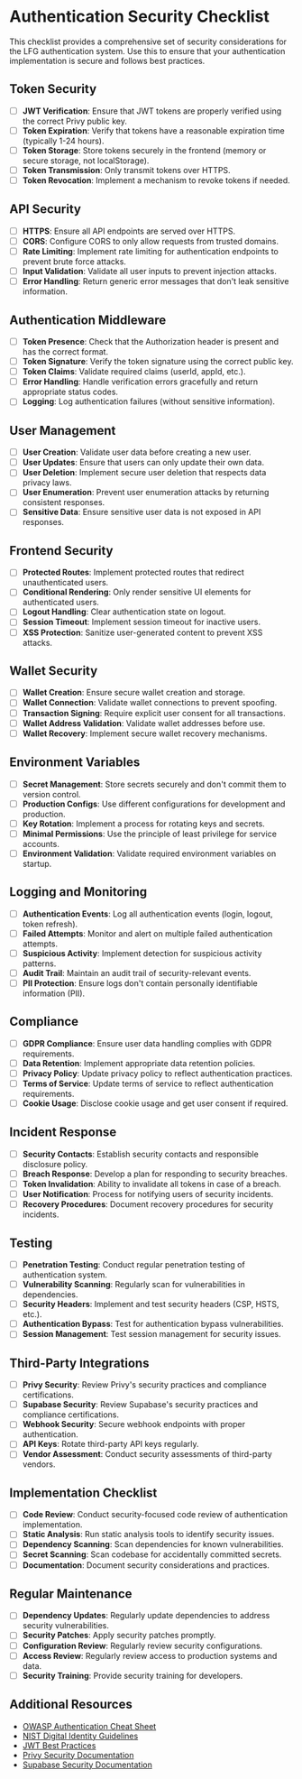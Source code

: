 # Authentication Security Checklist

This checklist provides a comprehensive set of security considerations for the LFG authentication system. Use this to ensure that your authentication implementation is secure and follows best practices.

## Token Security

- [ ] **JWT Verification**: Ensure that JWT tokens are properly verified using the correct Privy public key.
- [ ] **Token Expiration**: Verify that tokens have a reasonable expiration time (typically 1-24 hours).
- [ ] **Token Storage**: Store tokens securely in the frontend (memory or secure storage, not localStorage).
- [ ] **Token Transmission**: Only transmit tokens over HTTPS.
- [ ] **Token Revocation**: Implement a mechanism to revoke tokens if needed.

## API Security

- [ ] **HTTPS**: Ensure all API endpoints are served over HTTPS.
- [ ] **CORS**: Configure CORS to only allow requests from trusted domains.
- [ ] **Rate Limiting**: Implement rate limiting for authentication endpoints to prevent brute force attacks.
- [ ] **Input Validation**: Validate all user inputs to prevent injection attacks.
- [ ] **Error Handling**: Return generic error messages that don't leak sensitive information.

## Authentication Middleware

- [ ] **Token Presence**: Check that the Authorization header is present and has the correct format.
- [ ] **Token Signature**: Verify the token signature using the correct public key.
- [ ] **Token Claims**: Validate required claims (userId, appId, etc.).
- [ ] **Error Handling**: Handle verification errors gracefully and return appropriate status codes.
- [ ] **Logging**: Log authentication failures (without sensitive information).

## User Management

- [ ] **User Creation**: Validate user data before creating a new user.
- [ ] **User Updates**: Ensure that users can only update their own data.
- [ ] **User Deletion**: Implement secure user deletion that respects data privacy laws.
- [ ] **User Enumeration**: Prevent user enumeration attacks by returning consistent responses.
- [ ] **Sensitive Data**: Ensure sensitive user data is not exposed in API responses.

## Frontend Security

- [ ] **Protected Routes**: Implement protected routes that redirect unauthenticated users.
- [ ] **Conditional Rendering**: Only render sensitive UI elements for authenticated users.
- [ ] **Logout Handling**: Clear authentication state on logout.
- [ ] **Session Timeout**: Implement session timeout for inactive users.
- [ ] **XSS Protection**: Sanitize user-generated content to prevent XSS attacks.

## Wallet Security

- [ ] **Wallet Creation**: Ensure secure wallet creation and storage.
- [ ] **Wallet Connection**: Validate wallet connections to prevent spoofing.
- [ ] **Transaction Signing**: Require explicit user consent for all transactions.
- [ ] **Wallet Address Validation**: Validate wallet addresses before use.
- [ ] **Wallet Recovery**: Implement secure wallet recovery mechanisms.

## Environment Variables

- [ ] **Secret Management**: Store secrets securely and don't commit them to version control.
- [ ] **Production Configs**: Use different configurations for development and production.
- [ ] **Key Rotation**: Implement a process for rotating keys and secrets.
- [ ] **Minimal Permissions**: Use the principle of least privilege for service accounts.
- [ ] **Environment Validation**: Validate required environment variables on startup.

## Logging and Monitoring

- [ ] **Authentication Events**: Log all authentication events (login, logout, token refresh).
- [ ] **Failed Attempts**: Monitor and alert on multiple failed authentication attempts.
- [ ] **Suspicious Activity**: Implement detection for suspicious activity patterns.
- [ ] **Audit Trail**: Maintain an audit trail of security-relevant events.
- [ ] **PII Protection**: Ensure logs don't contain personally identifiable information (PII).

## Compliance

- [ ] **GDPR Compliance**: Ensure user data handling complies with GDPR requirements.
- [ ] **Data Retention**: Implement appropriate data retention policies.
- [ ] **Privacy Policy**: Update privacy policy to reflect authentication practices.
- [ ] **Terms of Service**: Update terms of service to reflect authentication requirements.
- [ ] **Cookie Usage**: Disclose cookie usage and get user consent if required.

## Incident Response

- [ ] **Security Contacts**: Establish security contacts and responsible disclosure policy.
- [ ] **Breach Response**: Develop a plan for responding to security breaches.
- [ ] **Token Invalidation**: Ability to invalidate all tokens in case of a breach.
- [ ] **User Notification**: Process for notifying users of security incidents.
- [ ] **Recovery Procedures**: Document recovery procedures for security incidents.

## Testing

- [ ] **Penetration Testing**: Conduct regular penetration testing of authentication system.
- [ ] **Vulnerability Scanning**: Regularly scan for vulnerabilities in dependencies.
- [ ] **Security Headers**: Implement and test security headers (CSP, HSTS, etc.).
- [ ] **Authentication Bypass**: Test for authentication bypass vulnerabilities.
- [ ] **Session Management**: Test session management for security issues.

## Third-Party Integrations

- [ ] **Privy Security**: Review Privy's security practices and compliance certifications.
- [ ] **Supabase Security**: Review Supabase's security practices and compliance certifications.
- [ ] **Webhook Security**: Secure webhook endpoints with proper authentication.
- [ ] **API Keys**: Rotate third-party API keys regularly.
- [ ] **Vendor Assessment**: Conduct security assessments of third-party vendors.

## Implementation Checklist

- [ ] **Code Review**: Conduct security-focused code review of authentication implementation.
- [ ] **Static Analysis**: Run static analysis tools to identify security issues.
- [ ] **Dependency Scanning**: Scan dependencies for known vulnerabilities.
- [ ] **Secret Scanning**: Scan codebase for accidentally committed secrets.
- [ ] **Documentation**: Document security considerations and practices.

## Regular Maintenance

- [ ] **Dependency Updates**: Regularly update dependencies to address security vulnerabilities.
- [ ] **Security Patches**: Apply security patches promptly.
- [ ] **Configuration Review**: Regularly review security configurations.
- [ ] **Access Review**: Regularly review access to production systems and data.
- [ ] **Security Training**: Provide security training for developers.

## Additional Resources

- [OWASP Authentication Cheat Sheet](https://cheatsheetseries.owasp.org/cheatsheets/Authentication_Cheat_Sheet.html)
- [NIST Digital Identity Guidelines](https://pages.nist.gov/800-63-3/)
- [JWT Best Practices](https://datatracker.ietf.org/doc/html/draft-ietf-oauth-jwt-bcp)
- [Privy Security Documentation](https://docs.privy.io/guide/security)
- [Supabase Security Documentation](https://supabase.com/docs/guides/platform/security)
